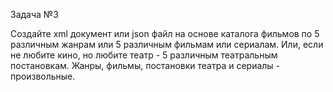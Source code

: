 Задача №3

Создайте xml документ или json файл на основе каталога фильмов по 5 различным жанрам или 5 различным фильмам или сериалам. Или, если не любите кино, но любите театр - 5 различным театральным постановкам. Жанры, фильмы, постановки театра и сериалы - произвольные.